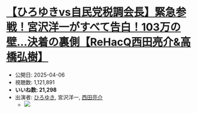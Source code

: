 # [【ひろゆきvs自民党税調会長】緊急参戦！宮沢洋一がすべて告白！103万の壁…決着の裏側【ReHacQ西田亮介&高橋弘樹】](https://www.youtube.com/watch?v=mf37-gaqcFE)
-   公開日: 2025-04-06
-   視聴数: 1,121,891
-   **いいね数: 21,298**
-   出演者: [ひろゆき](/rehacq_fan/people/ひろゆき "wikilink"), 宮沢洋一, [西田亮介](/rehacq_fan/people/西田亮介 "wikilink")
    - [![](https://img.youtube.com/vi/mf37-gaqcFE/hqdefault.jpg)](https://www.youtube.com/watch?v=mf37-gaqcFE)
